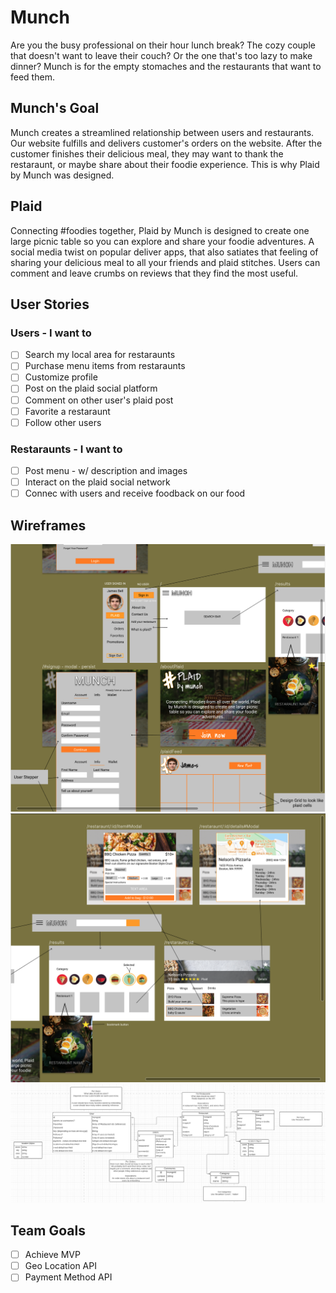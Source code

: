# Munch
Are you the busy professional on their hour lunch break? The cozy couple that doesn't want to leave their couch? Or the one that's too lazy to make dinner? Munch is for the empty stomaches and the restaurants that want to feed them.

## Munch's Goal
Munch creates a streamlined relationship between users and restaurants. Our website fulfills and delivers customer's orders on the website. After the customer finishes their delicious meal, they may want to thank the restaraunt, or maybe share about their foodie experience. This is why Plaid by Munch was designed. 

## Plaid 
Connecting #foodies together, Plaid by Munch is designed to create one large picnic table so you can explore and share your foodie adventures. A social media twist on popular deliver apps, that also satiates that feeling of sharing your delicious meal to all your friends and plaid stitches. Users can comment and leave crumbs on reviews that they find the most useful.

## User Stories 
### Users - I want to
- [ ] Search my local area for restaraunts
- [ ] Purchase menu items from restaraunts
- [ ] Customize profile
- [ ] Post on the plaid social platform
- [ ] Comment on other user's plaid post
- [ ] Favorite a restaraunt
- [ ] Follow other users
### Restaraunts - I want to 
- [ ] Post menu - w/ description and images
- [ ] Interact on the plaid social network 
- [ ] Connec with users and receive foodback on our food

## Wireframes 
![Wireframe1](wireframes/wireframe1.png)
![Wireframe2](wireframes/wireframe2.png)
![Munch Model](wireframes/munchmodel1.png)
 
## Team Goals
- [ ] Achieve MVP 
- [ ] Geo Location API
- [ ] Payment Method API 
